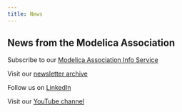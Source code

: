 ```yaml
---
title: News
---
```


## News from the Modelica Association
Subscribe to our [Modelica Association Info Service](https://creativeconnections.us12.list-manage.com/subscribe?u=0be901f875b69817eddd7e71b&amp;id=0cb2cf5b72&amp;group[20249][2]=true)

Visit our [newsletter archive](https://newsletter.modelica.org)

Follow us on [LinkedIn](https://www.linkedin.com/company/modelica-association)

Visit our [YouTube channel](https://www.youtube.com/@modelicaassociation) 
